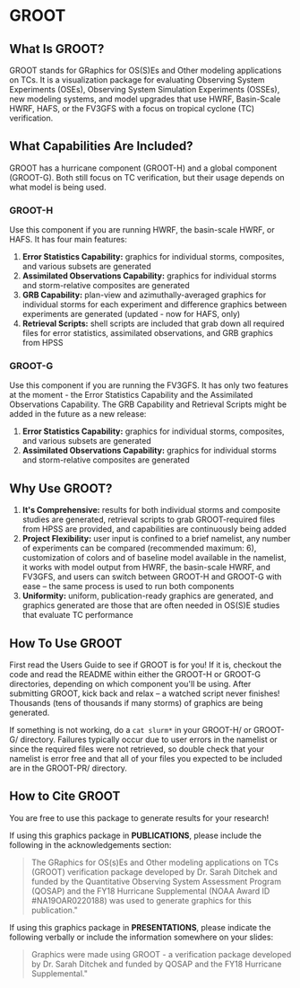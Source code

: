 # GROOT

## What Is GROOT?
GROOT stands for GRaphics for OS(S)Es and Other modeling applications on TCs. It is a visualization package for evaluating Observing System Experiments (OSEs), Observing System Simulation Experiments (OSSEs), new modeling systems, and model upgrades that use HWRF, Basin-Scale HWRF, HAFS, or the FV3GFS with a focus on tropical cyclone (TC) verification.

## What Capabilities Are Included?
GROOT has a hurricane component (GROOT-H) and a global component (GROOT-G). Both still focus on TC verification, but their usage depends on what model is being used.

### GROOT-H

Use this component if you are running HWRF, the basin-scale HWRF, or HAFS. It has four main features:

  1) **Error Statistics Capability:** graphics for individual storms, composites, and various subsets are generated
  2) **Assimilated Observations Capability:** graphics for individual storms and storm-relative composites are generated
  3) **GRB Capability:** plan-view and azimuthally-averaged graphics for individual storms for each experiment and difference graphics between experiments are generated (updated - now for HAFS, only)
  4) **Retrieval Scripts:** shell scripts are included that grab down all required files for error statistics, assimilated observations, and GRB graphics from HPSS

### GROOT-G

Use this component if you are running the FV3GFS. It has only two features at the moment - the Error Statistics Capability and the Assimilated Observations Capability. The GRB Capability and Retrieval Scripts might be added in the future as a new release:

  1) **Error Statistics Capability:** graphics for individual storms, composites, and various subsets are generated
  2) **Assimilated Observations Capability:** graphics for individual storms and storm-relative composites are generated
  
 ## Why Use GROOT?
  1) **It's Comprehensive:** results for both individual storms and composite studies are generated, retrieval scripts to grab GROOT-required files from HPSS are provided, and capabilities are continuously being added
  2) **Project Flexibility:** user input is confined to a brief namelist, any number of experiments can be compared (recommended maximum: 6), customization of colors and of baseline model available in the namelist, it works with model output from HWRF, the basin-scale HWRF, and FV3GFS, and users can switch between GROOT-H and GROOT-G with ease – the same process is used to run both components
  3) **Uniformity:** uniform, publication-ready graphics are generated, and graphics generated are those that are often needed in OS(S)E studies that evaluate TC performance

  ## How To Use GROOT
  
  First read the Users Guide to see if GROOT is for you! If it is, checkout the code and read the README within either the GROOT-H or GROOT-G directories, depending on which component you'll be using. After submitting GROOT, kick back and relax – a watched script never finishes! Thousands (tens of thousands if many storms) of graphics are being generated. 
  
  If something is not working, do a `cat slurm*` in your GROOT-H/ or GROOT-G/ directory. Failures typically occur due to user errors in the namelist or since the required files were not retrieved, so double check that your namelist is error free and that all of your files you expected to be included are in the GROOT-PR/ directory.
  
  ## How to Cite GROOT
  
  You are free to use this package to generate results for your research!
  
  If using this graphics package in **PUBLICATIONS**, please include the following in the acknowledgements section: 
  > The GRaphics for OS(s)Es and Other modeling applications on TCs (GROOT) verification package developed by Dr. Sarah Ditchek and funded by the Quantitative Observing System Assessment Program (QOSAP) and the FY18 Hurricane Supplemental (NOAA Award ID #NA19OAR0220188) was used to generate graphics for this publication."
  
  If using this graphics package in **PRESENTATIONS**, please indicate the following verbally or include the information somewhere on your slides:
  > Graphics were made using GROOT - a verification package developed by Dr. Sarah Ditchek and funded by QOSAP and the FY18 Hurricane Supplemental."
